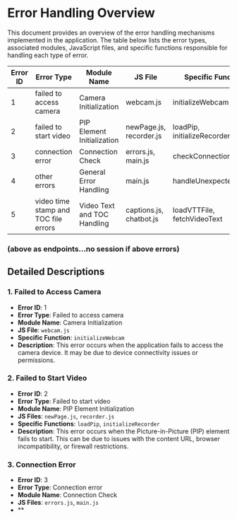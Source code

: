 # Error Handling Overview

This document provides an overview of the error handling mechanisms implemented in the application. The table below lists the error types, associated modules, JavaScript files, and specific functions responsible for handling each type of error.

| Error ID | Error Type                                  | Module Name                   | JS File        | Specific Function            |
|----------|---------------------------------------------|-------------------------------|----------------|------------------------------|
| 1        | failed to access camera                     | Camera Initialization         | webcam.js      | initializeWebcam             |
| 2        | failed to start video                       | PIP Element Initialization    | newPage.js, recorder.js | loadPip, initializeRecorder   |
| 3        | connection error                            | Connection Check              | errors.js, main.js | checkConnection              |
| 4        | other errors                                | General Error Handling        | main.js        | handleUnexpectedErrors       |
| 5        | video time stamp and TOC file errors        | Video Text and TOC Handling   | captions.js, chatbot.js | loadVTTFile, fetchVideoText  |

### (above as endpoints...no session if above errors)

## Detailed Descriptions

### 1. Failed to Access Camera
- **Error ID**: 1
- **Error Type**: Failed to access camera
- **Module Name**: Camera Initialization
- **JS File**: `webcam.js`
- **Specific Function**: `initializeWebcam`
- **Description**: This error occurs when the application fails to access the camera device. It may be due to device connectivity issues or permissions.

### 2. Failed to Start Video
- **Error ID**: 2
- **Error Type**: Failed to start video
- **Module Name**: PIP Element Initialization
- **JS Files**: `newPage.js`, `recorder.js`
- **Specific Functions**: `loadPip`, `initializeRecorder`
- **Description**: This error occurs when the Picture-in-Picture (PIP) element fails to start. This can be due to issues with the content URL, browser incompatibility, or firewall restrictions.

### 3. Connection Error
- **Error ID**: 3
- **Error Type**: Connection error
- **Module Name**: Connection Check
- **JS Files**: `errors.js`, `main.js`
- **
